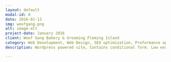 ```yaml
---
layout: default
modal-id: 6
date: 2016-01-13
img: woofgang.png
alt: image-alt
project-date: January 2016
client: Woof Gang Bakery & Grooming Fleming Island
category: Web Development, Web Design, SEO optimization, Preformance optimization
description: Wordpress powered site, Contains conditional form. Low end web host required a lot of optimizing. Due to the use of the popular CMS wordpress this project's security concerns were very prominent as well, since the contact form collects user information, database security was very important.

---
```

